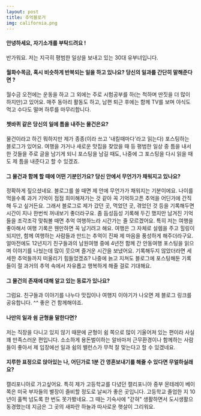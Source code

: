 ```yaml
---
layout: post
title: 추억블로거
img: california.png 
---
```



#### 안녕하세요, 자기소개를 부탁드려요 !

반가워요. 저는 지극히 평범한 일상을 보내고 있는 30대 유부녀입니다. 

#### 월화수목금, 혹시 비슷하게 반복되는 일을 하고 있나요? 당신의 일과를 간단히 말해준다면 ?

월수금 오전에는 운동을 하고 그 외에는 주로 시험공부를 하(는 척하며 딴짓을 더 많이 하지만)고 있어요. 매주 동아리 활동도 하고, 남편 퇴근 후에는 함께
TV를 보며 야식도 먹고 수다도 떨며 하루를 마무리합니다. 

#### 쳇바퀴 같은 당신의 일에 틈을 내주는 물건은요?

물건이라고 하긴 뭐하지만 제가 종종(이라 쓰고 '내킬때마다'라고 읽는다) 포스팅하는 블로그가 있어요. 여행을 가거나 새로운 맛집을 찾았을 때 등 평범한 일상 중 틈을 내서 한 것들을 주로 글을 남기게 되니 포스팅을 남길 때도, 나중에 그 포스팅을 다시 읽을 때도 제 틈을 내준다고 할 수 있겠죠. 

#### 그 물건과 함께 할 때에 어떤 기분인가요? 당신 안에서 무언가가 채워지고 있나요?

정확하게 짚으셨네요. 블로그를 쓸 때면 제 안에 무언가가 채워지는 기분이에요. 나이를 먹을수록 과거 기억이 점점 희미해져가는 것 같아 꼭 기억하고픈 추억을 어딘가에 간직해 두고 싶거든요. 그래서 블로그로 제가 갔던 곳, 먹었던 곳, 겪었던 것 등을 기록해두면 시간이 지나 한번씩 꺼내보기 좋더라구요. 좀 듬성듬성 기록해 두긴 했지만 남겨진 기억들을 조각조각 맞춰볼 때면 추억 여행하느라 시간가는 줄 모르겠어요. 특히 저는 여행을 좋아해서 여행 기록은 웬만하면 꼭 남기려고 해요. 여행은 그 자체로 설렘을 주고 힐링이 되지만, 함께 여행하는 사람들과 만드는 추억이 진짜 제 마음을 풍성하게 해주더라구요. 얼마전에도 12년지기 친구들과의 남원여행 중에 4년전 함께 간 안동여행 포스팅을 읽으며 이야기를 나눴는데 많이 웃으며 즐거운 시간을 보냈어요. 기록해두지 않았더라면 세세한 추억들까지 떠올리기 힘들었겠죠? 나중에 늙고 지쳐도 블로그에 포스팅해둔 기록들이 절 과거의 추억 속에서 자유롭고 행복하게 해줄 걸로 기대해요. 

#### 그 물건의 존재에 대해 알고 있는 동료가 있나요?

그럼요. 친구들과 이야기를 나누다 맛집이나 여행지 이야기가 나오면 제 블로그 링크를 공유합니다. ^^ 좋은 건 함께해야죠. 

#### 나만의 일과 쉼 균형을 말한다면?

저는 직장을 다니고 있지 않기 때문에 균형이 쉼 쪽으로 많이 기울어져 있는 편이라 사실 꽤 만족스러운 편입니다. 소소하게 용돈벌이하는 알바마저 근무환경이나 함께하는 사람들이 좋아서 제 입장에선 일과 쉼의 밸런스가 무척 잘 맞는다고 할 수 있겠네요.   

#### 지루한 표정으로 앉아있는 나, 어딘가로 1분 간 영혼보내기를 해줄 수 있다면 무얼하실래요?

캘리포니아로 가고싶어요. 특히 제가 고등학교를 다녔던 캘리포니아 중부 몬테레이 베이 쪽은 미국 부자들의 별장이 즐비할 정도로 날씨가 좋은 곳입니다. 고등학교 졸업한 지 10 년이 훌쩍 넘도록 한 번도 못가봤네요. 그 때는 기숙사에 "갇혀" 생활하면서 도시생활으 동경했는데 지금은 그 곳의 새파란 하늘과 따사로운 햇살이 그리워요.  

